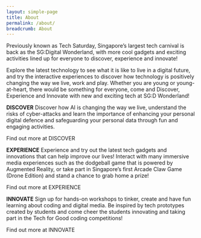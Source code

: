 ```yaml
---
layout: simple-page
title: About
permalink: /about/
breadcrumb: About
---
```

Previously known as Tech Saturday, Singapore’s largest tech carnival is back as the SG:Digital Wonderland, with more cool gadgets and exciting activities lined up for everyone to discover, experience and innovate!

Explore the latest technology to see what it is like to live in a digital future, and try the interactive experiences to discover how technology is positively changing the way we live, work and play.  Whether you are young or young-at-heart, there would be something for everyone, come and Discover, Experience and Innovate with new and exciting tech at SG:D Wonderland!

**DISCOVER**
Discover how AI is changing the way we live, understand the risks of cyber-attacks and learn the importance of enhancing your personal digital defence and safeguarding your personal data through fun and engaging activities.

Find out more at DISCOVER

**EXPERIENCE**
Experience and try out the latest tech gadgets and innovations that can help improve our lives! Interact with many immersive media experiences such as the dodgeball game that is powered by Augmented Reality, or take part in Singapore’s first Arcade Claw Game (Drone Edition) and stand a chance to grab home a prize!

Find out more at EXPERIENCE

**INNOVATE**
Sign up for hands-on workshops to tinker, create and have fun learning about coding and digital media. Be inspired by tech prototypes created by students and come cheer the students innovating and taking part in the Tech for Good coding competitions!

Find out more at INNOVATE

